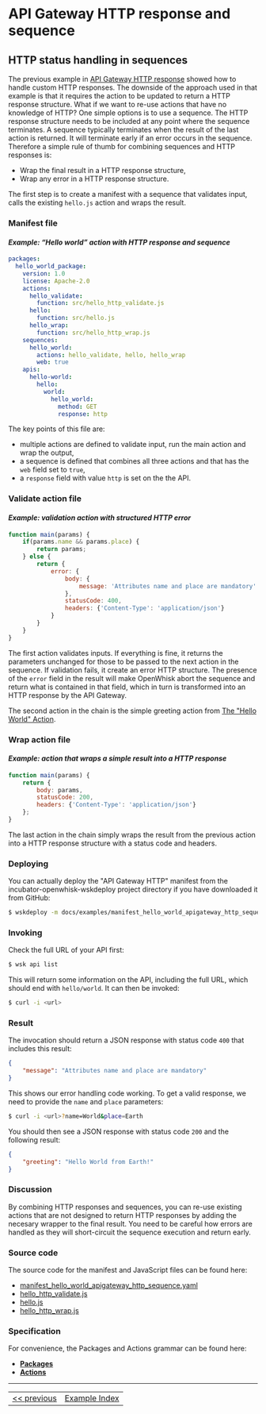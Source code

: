 <!--
#
# Licensed to the Apache Software Foundation (ASF) under one or more
# contributor license agreements.  See the NOTICE file distributed with
# this work for additional information regarding copyright ownership.
# The ASF licenses this file to You under the Apache License, Version 2.0
# (the "License"); you may not use this file except in compliance with
# the License.  You may obtain a copy of the License at
#
#     http://www.apache.org/licenses/LICENSE-2.0
#
# Unless required by applicable law or agreed to in writing, software
# distributed under the License is distributed on an "AS IS" BASIS,
# WITHOUT WARRANTIES OR CONDITIONS OF ANY KIND, either express or implied.
# See the License for the specific language governing permissions and
# limitations under the License.
#
-->

# API Gateway HTTP response and sequence

## HTTP status handling in sequences

The previous example in [API Gateway HTTP response](wskdeploy_apigateway_http.md#api-gateway-http-response) showed how to handle custom HTTP responses. The downside of the approach used in that example is that it requires the action to be updated to return a HTTP response structure. What if we want to re-use actions that have no knowledge of HTTP? One simple options is to use a sequence. The HTTP response structure needs to be included at any point where the sequence terminates. A sequence typically terminates when the result of the last action is returned. It will terminate early if an error occurs in the sequence. Therefore a simple rule of thumb for combining sequences and HTTP responses is:
- Wrap the final result in a HTTP response structure,
- Wrap any error in a HTTP response structure.

The first step is to create a manifest with a sequence that validates input, calls the existing `hello.js` action and wraps the result.

### Manifest file
#### _Example: “Hello world” action with HTTP response and sequence_
```yaml
packages:
  hello_world_package:
    version: 1.0
    license: Apache-2.0
    actions:
      hello_validate:
        function: src/hello_http_validate.js
      hello:
        function: src/hello.js
      hello_wrap:
        function: src/hello_http_wrap.js
    sequences:
      hello_world:
        actions: hello_validate, hello, hello_wrap
        web: true
    apis:
      hello-world:
        hello:
          world:
            hello_world:
              method: GET
              response: http
```

The key points of this file are:
- multiple actions are defined to validate input, run the main action and wrap the output,
- a sequence is defined that combines all three actions and that has the `web` field set to `true`,
- a `response` field with value `http` is set on the the API.

### Validate action file
#### _Example: validation action with structured HTTP error_
```javascript
function main(params) {
    if(params.name && params.place) {
        return params;
    } else {
        return {
            error: {
                body: {
                    message: 'Attributes name and place are mandatory'
                },
                statusCode: 400,
                headers: {'Content-Type': 'application/json'}
            }
        }
    }
}
```

The first action validates inputs. If everything is fine, it returns the parameters unchanged for those to be passed to the next action in the sequence. If validation fails, it create an error HTTP structure. The presence of the `error` field in the result will make OpenWhisk abort the sequence and return what is contained in that field, which in turn is transformed into an HTTP response by the API Gateway.

The second action in the chain is the simple greeting action from [The "Hello World" Action](wskdeploy_action_helloworld.md#actions).

### Wrap action file
#### _Example: action that wraps a simple result into a HTTP response_
```javascript
function main(params) {
    return {
        body: params,
        statusCode: 200,
        headers: {'Content-Type': 'application/json'}
    };
}
```

The last action in the chain simply wraps the result from the previous action into a HTTP response structure with a status code and headers.

### Deploying

You can actually deploy the "API Gateway HTTP" manifest from the incubator-openwhisk-wskdeploy project directory if you have downloaded it from GitHub:

```sh
$ wskdeploy -m docs/examples/manifest_hello_world_apigateway_http_sequence.yaml
```

### Invoking

Check the full URL of your API first:
```sh
$ wsk api list
```

This will return some information on the API, including the full URL, which
should end with `hello/world`. It can then be invoked:

```sh
$ curl -i <url>
```

### Result
The invocation should return a JSON response with status code `400` that includes this result:

```json
{
    "message": "Attributes name and place are mandatory"
}
```

This shows our error handling code working. To get a valid response, we need to provide the `name` and `place` parameters:

```sh
$ curl -i <url>?name=World&place=Earth
```

You should then see a JSON response with status code `200` and the following result:

```json
{
    "greeting": "Hello World from Earth!"
}
```

### Discussion

By combining HTTP responses and sequences, you can re-use existing actions that are not designed to return HTTP responses by adding the necesary wrapper to the final result. You need to be careful how errors are handled as they will short-circuit the sequence execution and return early.

### Source code
The source code for the manifest and JavaScript files can be found here:
- [manifest_hello_world_apigateway_http_sequence.yaml](examples/manifest_hello_world_apigateway_http_sequence.yaml)
- [hello_http_validate.js](examples/src/hello_http_validate.js)
- [hello.js](examples/src/hello.js)
- [hello_http_wrap.js](examples/src/hello_http_wrap.js)

### Specification
For convenience, the Packages and Actions grammar can be found here:
- **[Packages](../specification/html/spec_packages.md#packages)**
- **[Actions](../specification/html/spec_actions.md#actions)**

---
<!--
 Bottom Navigation
-->
<html>
<div align="center">
<table align="center">
  <tr>
    <td><a href="wskdeploy_apigateway_http.md#api-gateway-http-response">&lt;&lt;&nbsp;previous</a></td>
    <td><a href="programming_guide.md#guided-examples">Example Index</a></td>
    <!--<td><a href="">next&nbsp;&gt;&gt;</a></td>-->
  </tr>
</table>
</div>
</html>
